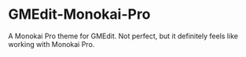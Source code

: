 # GMEdit-Monokai-Pro
 A Monokai Pro theme for GMEdit. Not perfect, but it definitely feels like working with Monokai Pro. 
